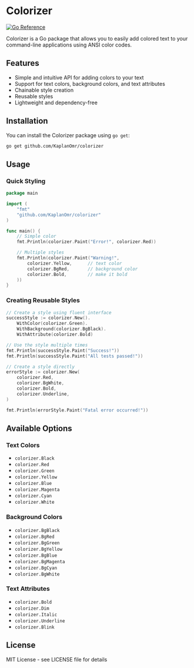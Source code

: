# Colorizer

[![Go Reference](https://pkg.go.dev/badge/github.com/KaplanOmr/colorizer.svg)](https://pkg.go.dev/github.com/KaplanOmr/colorizer)

Colorizer is a Go package that allows you to easily add colored text to your command-line applications using ANSI color codes.

## Features

- Simple and intuitive API for adding colors to your text
- Support for text colors, background colors, and text attributes
- Chainable style creation
- Reusable styles
- Lightweight and dependency-free

## Installation

You can install the Colorizer package using `go get`:

```bash
go get github.com/KaplanOmr/colorizer
```

## Usage

### Quick Styling

```go
package main

import (
	"fmt"
	"github.com/KaplanOmr/colorizer"
)

func main() {
	// Simple color
	fmt.Println(colorizer.Paint("Error!", colorizer.Red))

	// Multiple styles
	fmt.Println(colorizer.Paint("Warning!", 
		colorizer.Yellow,      // text color
		colorizer.BgRed,       // background color
		colorizer.Bold,        // make it bold
	))
}
```

### Creating Reusable Styles

```go
// Create a style using fluent interface
successStyle := colorizer.New().
	WithColor(colorizer.Green).
	WithBackground(colorizer.BgBlack).
	WithAttribute(colorizer.Bold)

// Use the style multiple times
fmt.Println(successStyle.Paint("Success!"))
fmt.Println(successStyle.Paint("All tests passed!"))

// Create a style directly
errorStyle := colorizer.New(
	colorizer.Red,
	colorizer.BgWhite,
	colorizer.Bold,
	colorizer.Underline,
)

fmt.Println(errorStyle.Paint("Fatal error occurred!"))
```

## Available Options

### Text Colors
- `colorizer.Black`
- `colorizer.Red`
- `colorizer.Green`
- `colorizer.Yellow`
- `colorizer.Blue`
- `colorizer.Magenta`
- `colorizer.Cyan`
- `colorizer.White`

### Background Colors
- `colorizer.BgBlack`
- `colorizer.BgRed`
- `colorizer.BgGreen`
- `colorizer.BgYellow`
- `colorizer.BgBlue`
- `colorizer.BgMagenta`
- `colorizer.BgCyan`
- `colorizer.BgWhite`

### Text Attributes
- `colorizer.Bold`
- `colorizer.Dim`
- `colorizer.Italic`
- `colorizer.Underline`
- `colorizer.Blink`

## License

MIT License - see LICENSE file for details